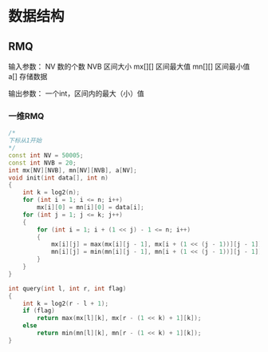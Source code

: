 # 数据结构

## RMQ

输入参数：
NV 数的个数
NVB 区间大小
mx[][] 区间最大值
mn[][] 区间最小值
a[] 存储数据

输出参数：
一个int，区间内的最大（小）值

### 一维RMQ

```c++
/*
下标从1开始
*/
const int NV = 50005;
const int NVB = 20;
int mx[NV][NVB], mn[NV][NVB], a[NV];
void init(int data[], int n)
{
    int k = log2(n);
    for (int i = 1; i <= n; i++)
        mx[i][0] = mn[i][0] = data[i];
    for (int j = 1; j <= k; j++)
    {
        for (int i = 1; i + (1 << j) - 1 <= n; i++)
        {
            mx[i][j] = max(mx[i][j - 1], mx[i + (1 << (j - 1))][j - 1]);
            mn[i][j] = min(mn[i][j - 1], mn[i + (1 << (j - 1))][j - 1]);
        }
    }
}

int query(int l, int r, int flag)
{
    int k = log2(r - l + 1);
    if (flag)
        return max(mx[l][k], mx[r - (1 << k) + 1][k]);
    else
        return min(mn[l][k], mn[r - (1 << k) + 1][k]);
}
```

